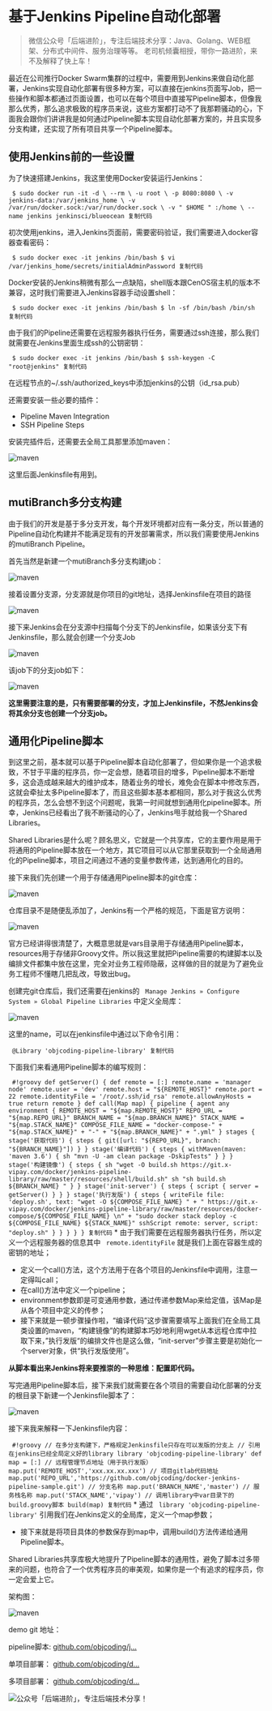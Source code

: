 # 基于Jenkins Pipeline自动化部署 #

> 
> 
> 
> 微信公众号「后端进阶」，专注后端技术分享：Java、Golang、WEB框架、分布式中间件、服务治理等等。
> 老司机倾囊相授，带你一路进阶，来不及解释了快上车！
> 
> 

最近在公司推行Docker Swarm集群的过程中，需要用到Jenkins来做自动化部署，Jenkins实现自动化部署有很多种方案，可以直接在jenkins页面写Job，把一些操作和脚本都通过页面设置，也可以在每个项目中直接写Pipeline脚本，但像我那么优秀，那么追求极致的程序员来说，这些方案都打动不了我那颗骚动的心，下面我会跟你们讲讲我是如何通过Pipeline脚本实现自动化部署方案的，并且实现多分支构建，还实现了所有项目共享一个Pipeline脚本。

## 使用Jenkins前的一些设置 ##

为了快速搭建Jenkins，我这里使用Docker安装运行Jenkins：

` $ sudo docker run -it -d \ --rm \ -u root \ -p 8080:8080 \ -v jenkins-data:/var/jenkins_home \ -v /var/run/docker.sock:/var/run/docker.sock \ -v " $HOME " :/home \ --name jenkins jenkinsci/blueocean 复制代码`

初次使用jenkins，进入Jenkins页面前，需要密码验证，我们需要进入docker容器查看密码：

` $ sudo docker exec -it jenkins /bin/bash $ vi /var/jenkins_home/secrets/initialAdminPassword 复制代码`

Docker安装的Jenkins稍微有那么一点缺陷，shell版本跟CenOS宿主机的版本不兼容，这时我们需要进入Jenkins容器手动设置shell：

` $ sudo docker exec -it jenkins /bin/bash $ ln -sf /bin/bash /bin/sh 复制代码`

由于我们的Pipeline还需要在远程服务器执行任务，需要通过ssh连接，那么我们就需要在Jenkins里面生成ssh的公钥密钥：

` $ sudo docker exec -it jenkins /bin/bash $ ssh-keygen -C "root@jenkins" 复制代码`

在远程节点的~/.ssh/authorized_keys中添加jenkins的公钥（id_rsa.pub）

还需要安装一些必要的插件：

* Pipeline Maven Integration
* SSH Pipeline Steps

安装完插件后，还需要去全局工具那里添加maven：

![maven](https://user-gold-cdn.xitu.io/2019/6/3/16b1b9b818542ed6?imageView2/0/w/1280/h/960/ignore-error/1)

这里后面Jenkinsfile有用到。

## mutiBranch多分支构建 ##

由于我们的开发是基于多分支开发，每个开发环境都对应有一条分支，所以普通的Pipeline自动化构建并不能满足现有的开发部署需求，所以我们需要使用Jenkins的mutiBranch Pipeline。

首先当然是新建一个mutiBranch多分支构建job：

![maven](https://user-gold-cdn.xitu.io/2019/6/3/16b1b9c4b9b69e15?imageView2/0/w/1280/h/960/ignore-error/1)

接着设置分支源，分支源就是你项目的git地址，选择Jenkinsfile在项目的路径

![maven](https://user-gold-cdn.xitu.io/2019/6/3/16b1b9b81f02d051?imageView2/0/w/1280/h/960/ignore-error/1)

接下来Jenkins会在分支源中扫描每个分支下的Jenkinsfile，如果该分支下有Jenkinsfile，那么就会创建一个分支Job

![maven](https://user-gold-cdn.xitu.io/2019/6/3/16b1b9b82010e775?imageView2/0/w/1280/h/960/ignore-error/1)

该job下的分支job如下：

![maven](https://user-gold-cdn.xitu.io/2019/6/3/16b1b9b821001697?imageView2/0/w/1280/h/960/ignore-error/1)

**这里需要注意的是，只有需要部署的分支，才加上Jenkinsfile，不然Jenkins会将其余分支也创建一个分支job。**

## 通用化Pipeline脚本 ##

到这里之前，基本就可以基于Pipeline脚本自动化部署了，但如果你是一个追求极致，不甘于平庸的程序员，你一定会想，随着项目的增多，Pipeline脚本不断增多，这会造成越来越大的维护成本，随着业务的增长，难免会在脚本中修改东西，这就会牵扯太多Pipeline脚本了，而且这些脚本基本都相同，那么对于我这么优秀的程序员，怎么会想不到这个问题呢，我第一时间就想到通用化pipeline脚本。所幸，Jenkins已经看出了我不断骚动的心了，Jenkins甩手就给我一个Shared Libraries。

Shared Libraries是什么呢？顾名思义，它就是一个共享库，它的主要作用是用于将通用的Pipeline脚本放在一个地方，其它项目可以从它那里获取到一个全局通用化的Pipeline脚本，项目之间通过不通的变量参数传递，达到通用化的目的。

接下来我们先创建一个用于存储通用Pipeline脚本的git仓库：

![maven](https://user-gold-cdn.xitu.io/2019/6/3/16b1b9b8210977de?imageView2/0/w/1280/h/960/ignore-error/1)

仓库目录不是随便乱添加了，Jenkins有一个严格的规范，下面是官方说明：

![maven](https://user-gold-cdn.xitu.io/2019/6/3/16b1b9b88538e3d2?imageView2/0/w/1280/h/960/ignore-error/1)

官方已经讲得很清楚了，大概意思就是vars目录用于存储通用Pipeline脚本，resources用于存储非Groovy文件。所以我这里就把Pipeline需要的构建脚本以及编排文件都集中放在这里，完全对业务工程师隐蔽，这样做的目的就是为了避免业务工程师不懂瞎几把乱改，导致出bug。

创建完git仓库后，我们还需要在jenkins的 ` Manage Jenkins » Configure System » Global Pipeline Libraries` 中定义全局库：

![maven](https://user-gold-cdn.xitu.io/2019/6/3/16b1b9b86f5c750e?imageView2/0/w/1280/h/960/ignore-error/1)

这里的name，可以在jenkinsfile中通过以下命令引用：

` @Library 'objcoding-pipeline-library' 复制代码`

下面我们来看通用Pipeline脚本的编写规则：

` #!groovy def getServer() { def remote = [:] remote.name = 'manager node' remote.user = 'dev' remote.host = "${REMOTE_HOST}" remote.port = 22 remote.identityFile = '/root/.ssh/id_rsa' remote.allowAnyHosts = true return remote } def call(Map map) { pipeline { agent any environment { REMOTE_HOST = "${map.REMOTE_HOST}" REPO_URL = "${map.REPO_URL}" BRANCH_NAME = "${map.BRANCH_NAME}" STACK_NAME = "${map.STACK_NAME}" COMPOSE_FILE_NAME = "docker-compose-" + "${map.STACK_NAME}" + "-" + "${map.BRANCH_NAME}" + ".yml" } stages { stage('获取代码') { steps { git([url: "${REPO_URL}", branch: "${BRANCH_NAME}"]) } } stage('编译代码') { steps { withMaven(maven: 'maven 3.6') { sh "mvn -U -am clean package -DskipTests" } } } stage('构建镜像') { steps { sh "wget -O build.sh https://git.x-vipay.com/docker/jenkins-pipeline-library/raw/master/resources/shell/build.sh" sh "sh build.sh ${BRANCH_NAME} " } } stage('init-server') { steps { script { server = getServer() } } } stage('执行发版') { steps { writeFile file: 'deploy.sh', text: "wget -O ${COMPOSE_FILE_NAME} " + " https://git.x-vipay.com/docker/jenkins-pipeline-library/raw/master/resources/docker-compose/${COMPOSE_FILE_NAME} \n" + "sudo docker stack deploy -c ${COMPOSE_FILE_NAME} ${STACK_NAME}" sshScript remote: server, script: "deploy.sh" } } } } } 复制代码` * 由于我们需要在远程服务器执行任务，所以定义一个远程服务器的信息其中 ` remote.identityFile` 就是我们上面在容器生成的密钥的地址；
* 定义一个call()方法，这个方法用于在各个项目的Jenkinsfile中调用，注意一定得叫call；
* 在call()方法中定义一个pipeline；
* environment参数即是可变通用参数，通过传递参数Map来给定值，该Map是从各个项目中定义的传参；
* 接下来就是一顿步骤操作啦，“编译代码”这步骤需要填写上面我们在全局工具类设置的maven，“构建镜像”的构建脚本巧妙地利用wget从本远程仓库中拉取下来，”执行发版“的编排文件也是这么做，“init-server”步骤主要是初始化一个server对象，供“执行发版使用”。

**从脚本看出来Jenkins将来要推崇的一种思维：配置即代码。**

写完通用Pipeline脚本后，接下来我们就需要在各个项目的需要自动化部署的分支的根目录下新建一个Jenkinsfile脚本了：

![maven](https://user-gold-cdn.xitu.io/2019/6/3/16b1b9b898ee4cb6?imageView2/0/w/1280/h/960/ignore-error/1)

接下来我来解释一下Jenkinsfile内容：

` #!groovy // 在多分支构建下，严格规定Jenkinsfile只存在可以发版的分支上 // 引用在jenkins已经全局定义好的library library 'objcoding-pipeline-library' def map = [:] // 远程管理节点地址（用于执行发版） map.put('REMOTE_HOST','xxx.xx.xx.xxx') // 项目gitlab代码地址 map.put('REPO_URL','https://github.com/objcoding/docker-jenkins-pipeline-sample.git') // 分支名称 map.put('BRANCH_NAME','master') // 服务栈名称 map.put('STACK_NAME','vipay') // 调用library中var目录下的build.groovy脚本 build(map) 复制代码` * 通过 ` library 'objcoding-pipeline-library'` 引用我们在Jenkins定义的全局库，定义一个map参数；
* 接下来就是将项目具体的参数保存到map中，调用build()方法传递给通用Pipeline脚本。

Shared Libraries共享库极大地提升了Pipeline脚本的通用性，避免了脚本过多带来的问题，也符合了一个优秀程序员的审美观，如果你是一个有追求的程序员，你一定会爱上它。

架构图：

![maven](https://user-gold-cdn.xitu.io/2019/6/3/16b1b9b8de220202?imageView2/0/w/1280/h/960/ignore-error/1)

demo git 地址：

pipeline脚本: [github.com/objcoding/j…]( https://link.juejin.im?target=https%3A%2F%2Fgithub.com%2Fobjcoding%2Fjenkins-pipeline-library )

单项目部署： [github.com/objcoding/d…]( https://link.juejin.im?target=https%3A%2F%2Fgithub.com%2Fobjcoding%2Fdocker-jenkins-pipeline-sample )

多项目部署： [github.com/objcoding/d…]( https://link.juejin.im?target=https%3A%2F%2Fgithub.com%2Fobjcoding%2Fdocker-jenkins-pipeline-sample2 )

![公众号「后端进阶」，专注后端技术分享！](https://user-gold-cdn.xitu.io/2019/6/3/16b1b9c4ba34229f?imageView2/0/w/1280/h/960/ignore-error/1)